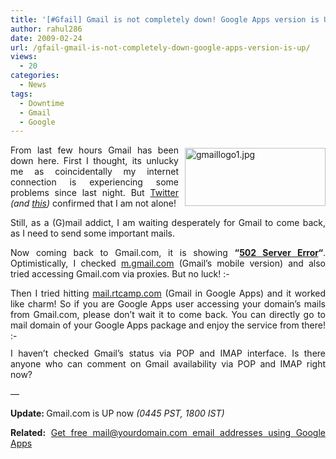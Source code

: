 ```yaml
---
title: '[#Gfail] Gmail is not completely down! Google Apps version is UP'
author: rahul286
date: 2009-02-24
url: /gfail-gmail-is-not-completely-down-google-apps-version-is-up/
views:
  - 20
categories:
  - News
tags:
  - Downtime
  - Gmail
  - Google
---
```

<p align="justify">
  <a href="http://cdn.devilsworkshop.org/files/2009/02/gmaillogo12.jpg"><img class="alignright size-full  wp-image-50977" style="margin: 5px 0px 0px 10px" src="http://cdn.devilsworkshop.org/files/2009/02/gmaillogo12.jpg" alt="gmaillogo1.jpg" width="225" height="93" align="right" /></a>From last few hours Gmail has been down here. First I thought, its unlucky me as coincidentally my internet connection is experiencing some problems since last night. But <a href="http://search.twitter.com/search?q=%23gfail+OR+Gfail" onclick="_gaq.push(['_trackEvent', 'outbound-article', 'http://search.twitter.com/search?q=%23gfail+OR+Gfail', 'Twitter']);" >Twitter</a> <em>(and <a href="http://www.twitscoop.com/twits/search?q=gmail" onclick="_gaq.push(['_trackEvent', 'outbound-article', 'http://www.twitscoop.com/twits/search?q=gmail', 'this']);" >this</a>)</em> confirmed that I am not alone!
</p>

<p align="justify">
  Still, as a (G)mail addict, I am waiting desperately for Gmail to come back, as I need to send some important mails.
</p>

<p align="justify">
  Now coming back to Gmail.com, it is showing <strong>&#8220;<a href="http://www.checkupdown.com/status/E502.html" onclick="_gaq.push(['_trackEvent', 'outbound-article', 'http://www.checkupdown.com/status/E502.html', '502 Server Error']);" >502 Server Error</a>&#8220;</strong>. Optimistically, I checked <a href="http://m.gmail.com/" onclick="_gaq.push(['_trackEvent', 'outbound-article', 'http://m.gmail.com/', 'm.gmail.com']);" >m.gmail.com</a> (Gmail&#8217;s mobile version) and also tried accessing Gmail.com via proxies. But no luck! <img src="http://devilsworkshop.org/wp-includes/images/smilies/frownie.png" alt=":-(" class="wp-smiley" style="height: 1em; max-height: 1em;" />
</p>

<p align="justify">
  Then I tried hitting <a href="http://mail.rtcamp.com" onclick="_gaq.push(['_trackEvent', 'outbound-article', 'http://mail.rtcamp.com', 'mail.rtcamp.com']);" >mail.rtcamp.com</a> (Gmail in Google Apps) and it worked like charm! So if you are Google Apps user accessing your domain&#8217;s mails from Gmail.com, please don&#8217;t wait it to come back. You can directly go to mail domain of your Google Apps package and enjoy the service from there! <img src="http://devilsworkshop.org/wp-includes/images/smilies/simple-smile.png" alt=":-)" class="wp-smiley" style="height: 1em; max-height: 1em;" />
</p>

<p align="justify">
  I haven&#8217;t checked Gmail&#8217;s status via POP and IMAP interface. Is there anyone who can comment on Gmail availability via POP and IMAP right now?
</p>

<p align="justify">
  &#8212;<em><strong></strong></em>
</p>

<p align="justify">
  <strong>Update: </strong>Gmail.com is UP now <em>(0445 PST, 1800 IST)</em>
</p>

<p align="justify">
  <strong>Related:</strong> <a href="http://devilsworkshop.org/google-apps-for-your-domain-use-gmail-in-mailyourdomaincom/">Get free mail@yourdomain.com email addresses using Google Apps</a>
</p>
